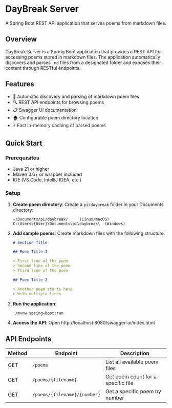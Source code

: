 # DayBreak Server

A Spring Boot REST API application that serves poems from markdown files.

## Overview

DayBreak Server is a Spring Boot application that provides a REST API for accessing poems stored in markdown files. The application automatically discovers and parses `.md` files from a designated folder and exposes their content through RESTful endpoints.

## Features

- 📖 Automatic discovery and parsing of markdown poem files
- 🔍 REST API endpoints for browsing poems
- 📋 Swagger UI documentation
- 🏠 Configurable poem directory location
- ⚡ Fast in-memory caching of parsed poems

## Quick Start

### Prerequisites

- Java 21 or higher
- Maven 3.6+ or wrapper included
- IDE (VS Code, IntelliJ IDEA, etc.)

### Setup

1. **Create poem directory**: Create a `pi/daybreak` folder in your Documents directory:
   ```
   ~/Documents/pi/daybreak/     (Linux/macOS)
   C:\Users\{User}\Documents\pi\daybreak\  (Windows)
   ```

2. **Add sample poems**: Create markdown files with the following structure:
   ```markdown
   # Section Title
   
   ## Poem Title 1
   
   > First line of the poem
   > Second line of the poem
   > Third line of the poem
   
   ## Poem Title 2
   
   > Another poem starts here
   > With multiple lines
   ```

3. **Run the application**:
   ```bash
   ./mvnw spring-boot:run
   ```

4. **Access the API**: Open http://localhost:8080/swagger-ui/index.html

## API Endpoints

| Method | Endpoint | Description |
|--------|----------|-------------|
| GET | `/poems` | List all available poem files |
| GET | `/poems/{filename}` | Get poem count for a specific file |
| GET | `/poems/{filename}/{number}` | Get a specific poem by number |

